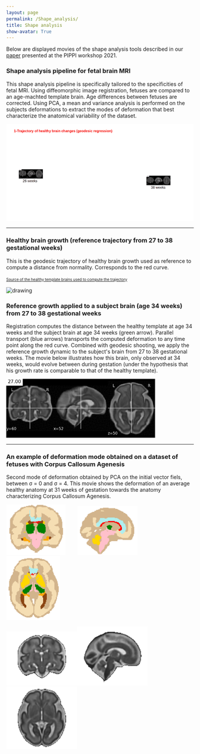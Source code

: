 ```yaml
---
layout: page
permalink: /Shape_analysis/
title: Shape analysis
show-avatar: True
---
```

Below are displayed movies of the shape analysis tools described in our [paper](https://hal.archives-ouvertes.fr/hal-03362573) presented at the PIPPI workshop 2021.

### Shape analysis pipeline for fetal brain MRI

This shape analysis pipeline is specifically tailored to the specificities of fetal MRI. Using diffeomorphic image registration, fetuses are compared to an age-machted template brain. Age differences between fetuses are corrected. Using PCA, a mean and variance analysis is performed on the subjects deformations to extract the modes of deformation that best characterize the anatomical variability of the dataset.

<img src="/assets/img/output-onlinegiftools(22).gif" alt="drawing" width="700"/>

____

### Healthy brain growth (reference trajectory from 27 to 38 gestational weeks)

This is the geodesic trajectory of healthy brain growth used as reference to compute a distance from normality. Corresponds to the red curve.

 <a href="http://crl.med.harvard.edu/research/fetal_brain_atlas/"> <font size="1"> Source of the healthy template brains used to compute the trajectory </font>  </a>

<img src="/assets/img/geodesic_regression.gif" alt="drawing" width="400"/>

### Reference growth applied to a subject brain (age 34 weeks) from 27 to 38 gestational weeks

Registration computes the distance between the healthy template at age 34 weeks and the subject brain at age 34 weeks (green arrow). Parallel transport (blue arrows) transports the computed deformation to any time point along the red curve. Combined with geodesic shooting, we apply the reference growth dynamic to the subject's brain from 27 to 38 gestational weeks. The movie below illustrates how this brain, only observed at 34 weeks, would evolve between during gestation (under the hypothesis that his growth rate is comparable to that of the healthy template).

<img src="/assets/img/parallel_transport3.gif" alt="drawing" width="400"/>

____

### An example of deformation mode obtained on a dataset of fetuses with Corpus Callosum Agenesis

Second mode of deformation obtained by PCA on the initial vector fiels, between σ = 0 and σ = 4. This movie shows the deformation of an average healthy anatomy at 31 weeks of gestation towards the anatomy characterizing Corpus Callosum Agenesis. 

<img src="/assets/img/output-onlinegiftools(18).gif" alt="drawing" width="160"/>&nbsp; &nbsp; &nbsp; &nbsp; <img src="/assets/img/output-onlinegiftools(19).gif" alt="drawing" width="160"/>&nbsp;&nbsp;  &nbsp; &nbsp; <img src="/assets/img/output-onlinegiftools(17).gif" alt="drawing" width="145"/>

<img src="/assets/img/cor2.gif" alt="drawing" width="190"/><img src="/assets/img/sag2.gif" alt="drawing" width="190"/><img src="/assets/img/ax2.gif" alt="drawing" width="190"/>


